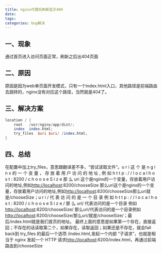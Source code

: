 ```yaml
---
title: nginx代理后刷新显示404
date: 
tags:
categories: bug解决
---
```


<meta name="referrer" content="no-referrer"/>



## 一、现象

通过首页进入访问页面正常，刷新之后出404页面

## 二、原因

原因是因为web单页面开发模式，只有一个index.html入口，其他路径是前端路由去跳转的，nginx没有对应这个路径，当然就是404了。

## 三、解决方案

```awk
location / {
    root   /usr/nginx/app/dist/;
    index  index.html;
    try_files  $uri $uri/ /index.html;
}
```

## 四、总结

在配置中加上try_files，意思跟翻译差不多，“尝试读取文件”。u r i 这 个 是 n g i n x 的 一 个 变 量 ， 存 放 着 用 户 访 问 的 地 址 , 例 如 h t t p : / / l o c a l h o s t : 8200 / c h o o s e S i z e 那 么 uri 这个是nginx的一个变量，存放着用户访问的地址,例如[http://localhost](https://link.segmentfault.com/?enc=8%2B7%2BdzCL22qSCxPI%2FparEQ%3D%3D.RH4FysOQoKYlW0entouxAdswJquO%2BV3R2ew5Cxdf0S8%3D):8200/chooseSize 那么uri这个是nginx的一个变量，存放着用户访问的地址,例如[http://localhost](https://link.segmentfault.com/?enc=j5MtiLwAdsQsOWZzqzMIjA%3D%3D.GZjk1Ef3nliSmhFjSjdtBW2PXHvCFitG4qKoWopafwc%3D):8200/chooseSize那么uri就是/chooseSize；u r i / 代 表 访 问 的 是 一 个 目 录 例 如 h t t p : / / l o c a l h o s t : 8200 / c h o o s e S i z e / 那 么 uri/ 代表访问的是一个目录 例如[http://localhost](https://link.segmentfault.com/?enc=hgkza7Aj3DpAZH2%2FKeQ9Uw%3D%3D.ROFbM%2F8xtnPYGRASpkTNBMWmD5vauOrO2oK6dUctyT0%3D):8200/chooseSize/ 那么uri/代表访问的是一个目录例如[http://localhost](https://link.segmentfault.com/?enc=fskbfyx5QK8yQ9JcpUBTAA%3D%3D.NdoYQOh2ISKqISGyOLimEYnNRxPQ2lewzvauYUIiyQk%3D):8200/chooseSize/那么uri/就是/chooseSize/；最后/index.html就是我们首页的地址。
最终上面的意思是如果第一个存在，直接返回；不存在的话读取第二个，如果存在，读取返回；如果还是不存在，就会fall back到 try_files 的最后一个选项 /index.html,发起一个内部 “子请求”，也就是相当于 nginx 发起一个 HTTP 请求[http://localhost](https://link.segmentfault.com/?enc=hF4iUdOIWdxnhFwYUszNeg%3D%3D.bLzWSEspL%2BS4PX7W78xayENe%2F%2BFBkpZ8Ix81%2Fyjcp3o%3D):8200/index.html，再通过前端路由到/chooseSize